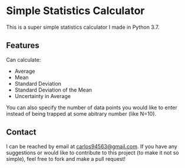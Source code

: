 # Simple Statistics Calculator

This is a super simple statistics calculator I made in Python 3.7.

## Features

Can calculate:
* Average
* Mean
* Standard Deviation
* Standard Deviation of the Mean
* Uncertainty in Average

You can also specify the number of data points you would like to enter instead of being trapped at some 
abitrary number (like N=10).

## Contact

I can be reached by email at carlos94563@gmail.com. If you have any suggestions or would like to contribute 
to this project (to make it not so simple), feel free to fork and make a pull request!